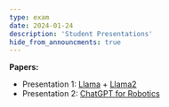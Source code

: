 ```yaml
---
type: exam
date: 2024-01-24
description: 'Student Presentations'
hide_from_announcments: true
---
```

**Papers:**
- Presentation 1: [Llama](https://arxiv.org/abs/2302.13971) + [Llama2](https://arxiv.org/abs/2307.09288)
- Presentation 2: [ChatGPT for Robotics](https://arxiv.org/abs/2306.17582)
